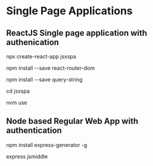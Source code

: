 # Single Page Applications

## ReactJS Single page application with authenication
npx create-react-app jsxspa

npm install --save react-router-dom

npm install --save query-string

cd jsxspa

nvm use

## Node based Regular Web App with authentication

npm install express-generator -g

express jsmiddle
